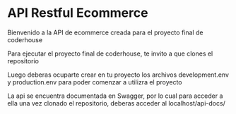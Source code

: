 # API Restful Ecommerce

Bienvenido a la API de ecommerce creada para el proyecto final de coderhouse

Para ejecutar el proyecto final de coderhouse, te invito a que clones el repositorio

Luego deberas ocuparte crear en tu proyecto los archivos development.env y production.env para poder comenzar a utilizra el proyecto

La api se encuentra documentada en Swagger, por lo cual para acceder a ella una vez clonado el repositorio, deberas acceder al localhost/api-docs/

